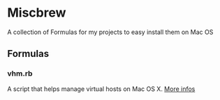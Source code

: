 # Miscbrew
A collection of Formulas for my projects to easy install them on Mac OS

## Formulas

### vhm.rb
A script that helps manage virtual hosts on Mac OS X. [More infos](http://github.com/alxndrhi/vhm) 
